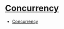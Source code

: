# [Concurrency](https://docs.oracle.com/javase/tutorial/essential/concurrency/index.html)

- [Concurrency](#concurrency)